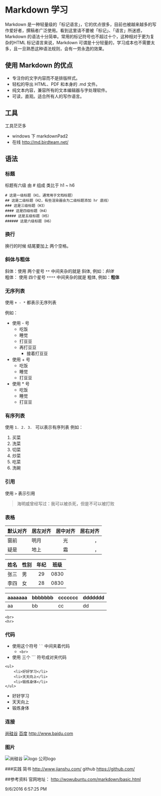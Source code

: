 # Markdown 学习
Markdown 是一种轻量级的「标记语言」，它的优点很多，目前也被越来越多的写作爱好者，撰稿者广泛使用。看到这里请不要被「标记」、「语言」所迷惑，Markdown 的语法十分简单。常用的标记符号也不超过十个，这种相对于更为复杂的HTML 标记语言来说，Markdown 可谓是十分轻量的，学习成本也不需要太多，且一旦熟悉这种语法规则，会有一劳永逸的效果。



## 使用 Markdown 的优点
- 专注你的文字内容而不是排版样式。
- 轻松的导出 HTML、PDF 和本身的 .md 文件。
- 纯文本内容，兼容所有的文本编辑器与字处理软件。
- 可读，直观。适合所有人的写作语言。

## 工具 
工具茫茫多
- windows 下 markdownPad2
- 在线 http://md.birdteam.net/


## 语法
### 标题
标题有六级
由 # 组成
类比于 h1 ~ h6
```
# 这是一级标题（H1，通常用于文档标题）  
## 这是二级标题（H2，有些渲染器会为二级标题添加 hr 底线）  
### 这是三级标题（H3）  
#### 这是四级标题（H4）  
##### 这是五级标题（H5） 
###### 这是六级标题（H6）
```

### 换行
换行的时候 结尾要加上 两个空格。   

### 斜体与粗体
斜体：使用 两个星号 `**` 中间夹杂的就是 斜体, 例如：*斜体*    
粗体： 使用 四个星号 `****` 中间夹杂的就是 粗体, 例如：**粗体** 

### 无序列表
使用 `+ - *` 都表示无序列表

例如：
- 使用 - 号
	- 吃饭
	- 睡觉
	- 打豆豆
	- 再打豆豆
		- 接着打豆豆
- 使用 + 号
	+ 吃饭
	+ 睡觉
	+ 打豆豆
- 使用 * 号
	* 吃饭
	* 睡觉
	* 打豆豆

### 有序列表
使用 `1. 2. 3. ` 可以表示有序列表
例如：
1. 买菜
2. 洗菜
3. 切菜
4. 炒菜
5. 吃菜
6. 洗碗

### 引用 
使用 `>` 表示引用  
> 海明威曾经写过：我可以被杀死，但是不可以被打败

### 表格
|默认对齐|居左对齐|居中对齐|居右对齐|
|---|:---|:---:|---:|
|窗前|明月|光|，|
|疑是|地上|霜|，|


|姓名|性别|年纪|班级|
|--|:--|:--:|--|
|张三|男|29|0830|
|李四|女|28|0830|


|aaaaaaa|bbbbbbb|ccccccc|ddddddd|
|--|--|--|--|
|aa|bb|cc|dd|

`<br>`
<br>
`<hr>` 


### 代码
- 使用这个符号 ` `` ` 中间夹着代码
	- `<br>`
- 使用 三个 ``` 符号成对夹代码
```
<ul>
	<li>好好学习</li>
	<li>天天向上</li>
	<li>锻炼身体</li>
</ul>
```
<ul>
	<li>好好学习</li>
	<li>天天向上</li>
	<li>锻炼身体</li>
</ul>




### 连接
[尚硅谷](http://www.atguigu.com)
[百度](http://www.baidu.com)
http://www.baidu.com

### 图片
![尚硅谷](./logo.gif)
![logo 公司logo](./logo.gif)

###实践
简书 http://www.jianshu.com/
github https://github.com/




##参考资料
官网地址： http://wowubuntu.com/markdown/basic.html


9/6/2016 6:57:25 PM 









